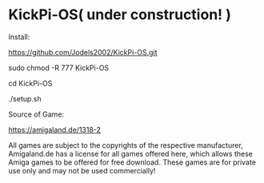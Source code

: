 # KickPi-OS( under construction! )

Install:

https://github.com/Jodels2002/KickPi-OS.git


sudo chmod -R 777 KickPi-OS

cd KickPi-OS


./setup.sh


Source of Game:

https://amigaland.de/1318-2

All games are subject to the copyrights of the respective manufacturer, Amigaland.de has a license for all games offered here, which allows these Amiga games to be offered for free download. These games are for private use only and may not be used commercially! 
